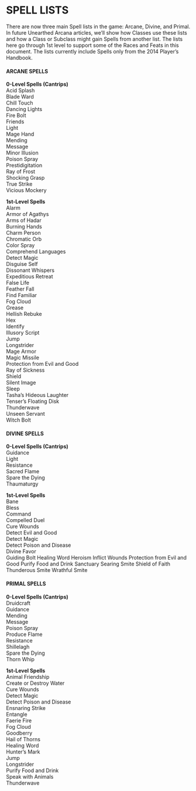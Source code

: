 # SPELL LISTS
There are now three main Spell lists in the
game: Arcane, Divine, and Primal. In future
Unearthed Arcana articles, we’ll show how
Classes use these lists and how a Class or
Subclass might gain Spells from another list.
The lists here go through 1st level to support
some of the Races and Feats in this document.
The lists currently include Spells only from the
2014 Player’s Handbook.

#### ARCANE SPELLS
**0-Level Spells (Cantrips)** <br>
Acid Splash <br>
Blade Ward <br>
Chill Touch <br>
Dancing Lights <br>
Fire Bolt <br>
Friends <br>
Light <br>
Mage Hand <br>
Mending <br>
Message <br>
Minor Illusion <br>
Poison Spray <br>
Prestidigitation <br>
Ray of Frost <br>
Shocking Grasp <br>
True Strike <br>
Vicious Mockery <br>

**1st-Level Spells** <br>
Alarm <br>
Armor of Agathys <br>
Arms of Hadar <br>
Burning Hands <br>
Charm Person <br>
Chromatic Orb <br>
Color Spray <br>
Comprehend Languages <br>
Detect Magic <br>
Disguise Self <br>
Dissonant Whispers <br>
Expeditious Retreat <br>
False Life <br>
Feather Fall <br>
Find Familiar <br>
Fog Cloud <br>
Grease <br>
Hellish Rebuke <br>
Hex <br>
Identify <br>
Illusory Script <br>
Jump <br>
Longstrider <br>
Mage Armor <br>
Magic Missile <br>
Protection from Evil and Good <br>
Ray of Sickness <br>
Shield <br>
Silent Image <br>
Sleep <br>
Tasha’s Hideous Laughter <br>
Tenser’s Floating Disk <br>
Thunderwave <br>
Unseen Servant <br>
Witch Bolt

#### DIVINE SPELLS
**0-Level Spells (Cantrips)** <br>
Guidance <br>
Light <br>
Resistance <br>
Sacred Flame <br>
Spare the Dying <br>
Thaumaturgy <br>

**1st-Level Spells** <br>
Bane <br>
Bless <br>
Command <br>
Compelled Duel <br>
Cure Wounds <br>
Detect Evil and Good <br>
Detect Magic <br>
Detect Poison and Disease <br>
Divine Favor <br>
Guiding Bolt
Healing Word
Heroism
Inflict Wounds
Protection from Evil and Good
Purify Food and Drink
Sanctuary
Searing Smite
Shield of Faith
Thunderous Smite
Wrathful Smite

#### PRIMAL SPELLS
**0-Level Spells (Cantrips)** <br>
Druidcraft <br>
Guidance <br>
Mending <br>
Message <br>
Poison Spray <br>
Produce Flame <br>
Resistance <br>
Shillelagh <br>
Spare the Dying <br>
Thorn Whip

**1st-Level Spells** <br>
Animal Friendship <br>
Create or Destroy Water <br>
Cure Wounds <br>
Detect Magic <br>
Detect Poison and Disease <br>
Ensnaring Strike <br>
Entangle <br>
Faerie Fire <br>
Fog Cloud <br>
Goodberry <br>
Hail of Thorns <br>
Healing Word <br>
Hunter’s Mark <br>
Jump <br>
Longstrider <br>
Purify Food and Drink <br>
Speak with Animals <br>
Thunderwave
